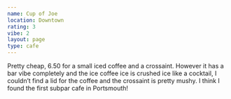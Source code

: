 ```yaml
---
name: Cup of Joe
location: Downtown
rating: 3
vibe: 2
layout: page
type: cafe
---
```

Pretty cheap, 6.50 for a small iced coffee and a crossaint. However it has a bar vibe completely and the ice coffee ice is crushed ice like a cocktail, I couldn’t find a lid for the coffee and the crossaint is pretty mushy. I think I found the first subpar cafe in Portsmouth!